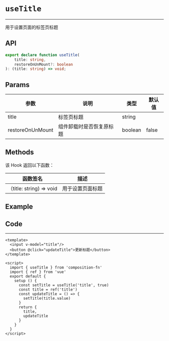 # ``useTitle``
---

用于设置页面的标签页标题

## API

```typescript
export declare function useTitle(
    title: string, 
    restoreOnUnMount?: boolean
): (title: string) => void;
```

## Params

| 参数             | 说明                     | 类型    | 默认值 |
| ---------------- | ------------------------ | ------- | ------ |
| title            | 标签页标题               | string  |        |
| restoreOnUnMount | 组件卸载时是否恢复原标题 | boolean | false  |

## Methods

该 Hook 返回以下函数：

| 函数签名                 | 描述             |
| ------------------------ | ---------------- |
| （title: string) => void | 用于设置页面标题 |

## Example

<UseTitle/>


## Code
---

```vue
<template>
  <input v-model="title"/>
  <button @click="updateTitle">更新标题</button>
</template>

<script>
  import { useTitle } from 'composition-fn'
  import { ref } from 'vue'
  export default {
    setup () {
      const setTitle = useTitle('title', true)
      const title = ref('title')
      const updateTitle = () => {
        setTitle(title.value)
      }
      return {
        title,
        updateTitle
      }
    }
  }
</script>
```

